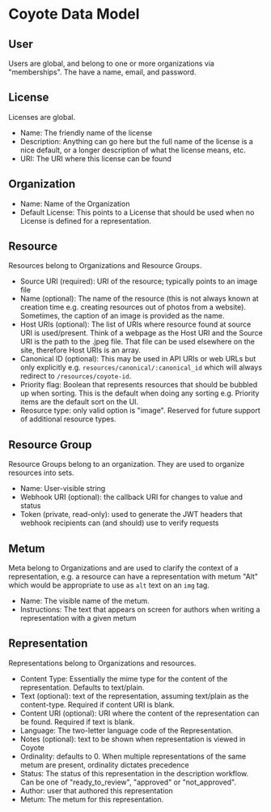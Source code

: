 # Coyote Data Model

## User

Users are global, and belong to one or more organizations via "memberships". The have a name, email, and password.

## License

Licenses are global.

- Name: The friendly name of the license
- Description: Anything can go here but the full name of the license is a nice default, or a longer description of what the license means, etc.
- URI: The URI where this license can be found

## Organization

- Name: Name of the Organization
- Default License: This points to a License that should be used when no License is defined for a representation.

## Resource

Resources belong to Organizations and Resource Groups.

- Source URI (required): URI of the resource; typically points to an image file
- Name (optional): The name of the resource (this is not always known at creation time e.g. creating resources out of photos from a website). Sometimes, the caption of an image is provided as the name.
- Host URIs (optional): The list of URIs where resource found at source URI is used/present. Think of a webpage as the Host URI and the Source URI is the path to the .jpeg file. That file can be used elsewhere on the site, therefore Host URIs is an array.
- Canonical ID (optional): This may be used in API URIs or web URLs but only explicitly e.g. `resources/canonical/:canonical_id` which will always redirect to `/resources/coyote-id`.
- Priority flag: Boolean that represents resources that should be bubbled up when sorting. This is the default when doing any sorting e.g. Priority items are the default sort on the UI.
- Reosurce type: only valid option is "image". Reserved for future support of additional resource types.

## Resource Group

Resource Groups belong to an organization. They are used to organize resources into sets.

- Name: User-visible string
- Webhook URI (optional): the callback URI for changes to value and status
- Token (private, read-only): used to generate the JWT headers that webhook recipients can (and should) use to verify requests

## Metum

Meta belong to Organizations and are used to clarify the context of a representation, e.g. a resource can have a representation with metum "Alt" which would be appropriate to use as `alt` text on an `img` tag.

- Name: The visible name of the metum.
- Instructions: The text that appears on screen for authors when writing a representation with a given metum

## Representation

Representations belong to Organizations and resources.

- Content Type: Essentially the mime type for the content of the representation. Defaults to text/plain.
- Text (optional): text of the representation, assuming text/plain as the content-type. Required if content URI is blank.
- Content URI (optional): URI where the content of the representation can be found. Required if text is blank.
- Language: The two-letter language code of the Representation.
- Notes (optional): text to be shown when representation is viewed in Coyote
- Ordinality: defaults to 0. When multiple representations of the same metum are present, ordinality dictates precedence
- Status: The status of this representation in the description workflow. Can be one of "ready_to_review", "approved" or "not_approved".
- Author: user that authored this representation
- Metum: The metum for this representation.
